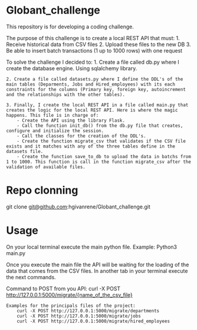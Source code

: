 # Globant_challenge
This repository is for developing a coding challenge.

The purpose of this challenge is to create a local REST API that must:
    1. Receive historical data from CSV files
    2. Upload these files to the new DB
    3. Be able to insert batch transactions (1 up to 1000 rows) with one request

To solve the challenge I decided to:
    1. Create a file called db.py where I create the database engine. Using sqlalchemy library.

    2. Create a file called datasets.py where I define the DDL's of the main tables (Deparments, Jobs and Hired_employees) with its each constraints for the columns (Primary key, foreign key, autoincrement and the relationships with the other tables).

    3. Finally, I create the local REST API in a file called main.py that creates the logic for the local REST API. Here is where the magic happens. This file is in charge of:
        - Create the API using the library Flask.
        - Call the function init_db() from the db.py file that creates, configure and initialize the session.
        - Call the classes for the creation of the DDL's.
        - Create the function migrate_csv that validates if the CSV file exists and it matches with any of the three tables define in the datasets file.
        - Create the function save_to_db to upload the data in batchs from 1 to 1000. This function is call in the function migrate_csv after the validation of available files.


# Repo clonning
git clone git@github.com:hgivanrene/Globant_challenge.git

# Usage
On your local terminal execute the main python file.
    Example:
        Python3 main.py

Once you execute the main file the API will be waiting for the loading of the data that comes from the CSV files. In another tab in your terminal execute the next commands.

Command to POST from you API:
    curl -X POST http://127.0.0.1:5000/migrate/{name_of_the_csv_file}

    Examples for the principals files of the project:
        curl -X POST http://127.0.0.1:5000/migrate/departments
        curl -X POST http://127.0.0.1:5000/migrate/jobs
        curl -X POST http://127.0.0.1:5000/migrate/hired_employees